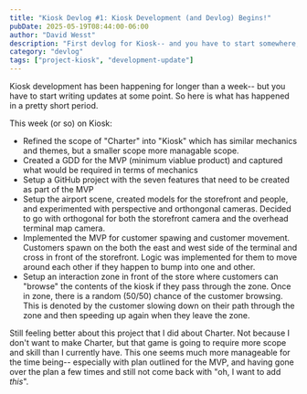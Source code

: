 ```yaml
---
title: "Kiosk Devlog #1: Kiosk Development (and Devlog) Begins!"
pubDate: 2025-05-19T08:44:00-06:00
author: "David Wesst"
description: "First devlog for Kiosk-- and you have to start somewhere, right? 😊"
category: "devlog"
tags: ["project-kiosk", "development-update"]
---
```


Kiosk development has been happening for longer than a week-- but you have to start writing updates at some point. So here is what has happened in a pretty short period.

This week (or so) on Kiosk:

- Refined the scope of "Charter" into "Kiosk" which has similar mechanics and themes, but a smaller scope more managable scope.
- Created a GDD for the MVP (minimum viablue product) and captured what would be required in terms of mechanics
- Setup a GitHub project with the seven features that need to be created as part of the MVP
- Setup the airport scene, created models for the storefront and people, and experimented with perspective and orthongonal cameras. Decided to go with orthogonal for both the storefront camera and the overhead terminal map camera.
- Implemented the MVP for customer spawing and customer movement. Customers spawn on the both the east and west side of the terminal and cross in front of the storefront. Logic was implemented for them to move around each other if they happen to bump into one and other.
- Setup an interaction zone in front of the store where customers can "browse" the contents of the kiosk if they pass through the zone. Once in zone, there is a random (50/50) chance of the customer browsing. This is denoted by the customer slowing down on their path through the zone and then speeding up again when they leave the zone.

Still feeling better about this project that I did about Charter. Not because I don't want to make Charter, but that game is going to require more scope and skill than I currently have. This one seems much more manageable for the time being-- especially with plan outlined for the MVP, and having gone over the plan a few times and still not come back with "oh, I want to add _this_".

